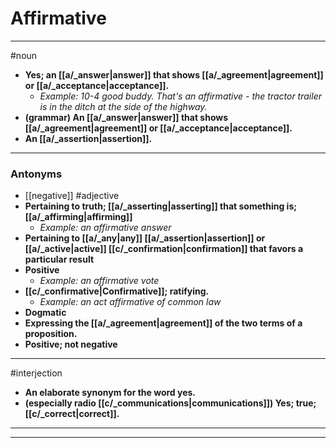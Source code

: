 # Affirmative
---
#noun
- **Yes; an [[a/_answer|answer]] that shows [[a/_agreement|agreement]] or [[a/_acceptance|acceptance]].**
	- _Example: 10-4 good buddy. That's an affirmative - the tractor trailer is in the ditch at the side of the highway._
- **(grammar) An [[a/_answer|answer]] that shows [[a/_agreement|agreement]] or [[a/_acceptance|acceptance]].**
- **An [[a/_assertion|assertion]].**
---
### Antonyms
- [[negative]]
#adjective
- **Pertaining to truth; [[a/_asserting|asserting]] that something is; [[a/_affirming|affirming]]**
	- _Example: an affirmative answer_
- **Pertaining to [[a/_any|any]] [[a/_assertion|assertion]] or [[a/_active|active]] [[c/_confirmation|confirmation]] that favors a particular result**
- **Positive**
	- _Example: an affirmative vote_
- **[[c/_confirmative|Confirmative]]; ratifying.**
	- _Example: an act affirmative of common law_
- **Dogmatic**
- **Expressing the [[a/_agreement|agreement]] of the two terms of a proposition.**
- **Positive; not negative**
---
#interjection
- **An elaborate synonym for the word yes.**
- **(especially radio [[c/_communications|communications]]) Yes; true; [[c/_correct|correct]].**
---
---
